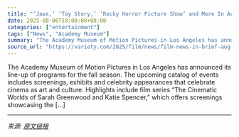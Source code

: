 ```yaml
---
title: "‘Jaws,’ ‘Toy Story,’ ‘Rocky Horror Picture Show’ and More In Academy Museum Fall Programming- Film News in Brief"
date: 2025-08-06T18:00:00+08:00
categories: ["entertainment"]
tags: ["News", "Academy Museum"]
summary: "The Academy Museum of Motion Pictures in Los Angeles has announced its line-up of programs for the fall season. The upcoming catalog of events includes screenings, exhibits and celebrity appearances t"
source_url: "https://variety.com/2025/film/news/film-news-in-brief-aug-4-2025-1236477799/"
---
```


The Academy Museum of Motion Pictures in Los Angeles has announced its line-up of programs for the fall season. The upcoming catalog of events includes screenings, exhibits and celebrity appearances that celebrate cinema as art and culture. Highlights include film series &#8220;The Cinematic Worlds of Sarah Greenwood and Katie Spencer,&#8221; which offers screenings showcasing the [&#8230;]

---

*来源: [原文链接](https://variety.com/2025/film/news/film-news-in-brief-aug-4-2025-1236477799/)*
